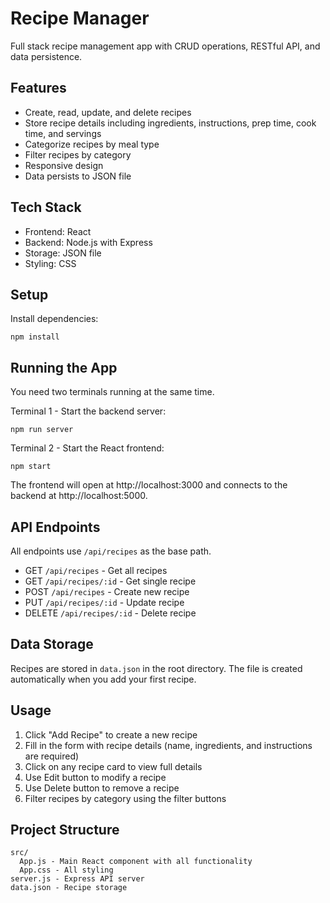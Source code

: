 # Recipe Manager

Full stack recipe management app with CRUD operations, RESTful API, and data persistence.

## Features

- Create, read, update, and delete recipes
- Store recipe details including ingredients, instructions, prep time, cook time, and servings
- Categorize recipes by meal type
- Filter recipes by category
- Responsive design
- Data persists to JSON file

## Tech Stack

- Frontend: React
- Backend: Node.js with Express
- Storage: JSON file
- Styling: CSS

## Setup

Install dependencies:

```
npm install
```

## Running the App

You need two terminals running at the same time.

Terminal 1 - Start the backend server:

```
npm run server
```

Terminal 2 - Start the React frontend:

```
npm start
```

The frontend will open at http://localhost:3000 and connects to the backend at http://localhost:5000.

## API Endpoints

All endpoints use `/api/recipes` as the base path.

- GET `/api/recipes` - Get all recipes
- GET `/api/recipes/:id` - Get single recipe
- POST `/api/recipes` - Create new recipe
- PUT `/api/recipes/:id` - Update recipe
- DELETE `/api/recipes/:id` - Delete recipe

## Data Storage

Recipes are stored in `data.json` in the root directory. The file is created automatically when you add your first recipe.

## Usage

1. Click "Add Recipe" to create a new recipe
2. Fill in the form with recipe details (name, ingredients, and instructions are required)
3. Click on any recipe card to view full details
4. Use Edit button to modify a recipe
5. Use Delete button to remove a recipe
6. Filter recipes by category using the filter buttons

## Project Structure

```
src/
  App.js - Main React component with all functionality
  App.css - All styling
server.js - Express API server
data.json - Recipe storage
```

